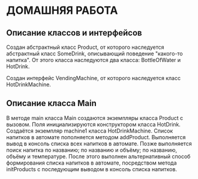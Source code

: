 # ДОМАШНЯЯ РАБОТА
## Описание классов и интерфейсов
Создан абстрактный класс Product, от которого наследуется абстрактный класс SomeDrink, 
описывающий поведение "какого-то напитка". От этого класса наследуются два класса: 
BottleOfWater и HotDrink.

Создан интерфейс VendingMachine, от которого наследуется класс HotDrinkMachine.
## Описание класса Main
В методе main класса Main создаются экземпляры класса Product с вызовом. 
Поля инициализируются конструктором класса HotDrink. Создаётся экземпляр machine1 класса HotDrinkMachine.
Список напитков в автомате пополняется методом addProduct. Выполняется вывод в 
консоль списка всех напитков в автомате. Позже выполняется поиск напитка по названию; по 
названию и объёму; по названию, объёму и температуре.
После этого выполнен альтернативный способ формирования списка напитков в автомате, 
посредством метода initProducts с последующим выводом в консоль списка напитков.